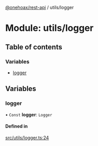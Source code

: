 [@onehoax/rest-api](../README.md) / utils/logger

# Module: utils/logger

## Table of contents

### Variables

- [logger](utils_logger.md#logger)

## Variables

### logger

• `Const` **logger**: `Logger`

#### Defined in

[src/utils/logger.ts:24](https://github.com/onehoax/rest_api/blob/42e98b1/src/utils/logger.ts#L24)
